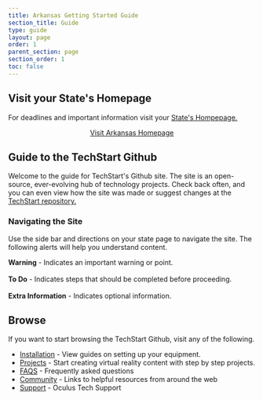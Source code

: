 ```yaml
---
title: Arkansas Getting Started Guide
section_title: Guide
type: guide
layout: page
order: 1
parent_section: page
section_order: 1
toc: false
---
```



## Visit your State's Homepage

For deadlines and important information visit your <a href='https://techstart.fb.com/ar'>State's Hompepage. </a>

<div style="text-align:center" >
<a class="btn btn-xl" href="https://techstart.fb.com">Visit Arkansas Homepage</a>
</div>


## Guide to the TechStart Github
Welcome to the guide for TechStart's Github site. The site is an open-source, ever-evolving hub of technology projects. Check back often, and you can even view how the site was made or suggest changes at the <a href="https://github.com/techstart/TechStart-Site">TechStart repository.</a>

### Navigating the Site
Use the side bar and directions on your state page to navigate the site. The following alerts will help you understand content. 

<div class="alert_red">
  <strong>Warning</strong> - Indicates an important warning or point.
</div>
<br/>
<div class="alert_green">
  <strong>To Do</strong> - Indicates steps that should be completed before proceeding.
</div>
<br/>
<div class="alert_yellow">
  <strong>Extra Information</strong> - Indicates optional information.
</div>


## Browse
If you want to start browsing the TechStart Github, visit any of the following.

* [Installation](/installation) - View guides on setting up your equipment.
* [Projects](/docs) - Start creating virtual reality content with step by step projects.
* [FAQS](/faq) - Frequently asked questions
* [Community](/community) - Links to helpful resources from around the web
* [Support](https://support.oculus.com/) - Oculus Tech Support 
